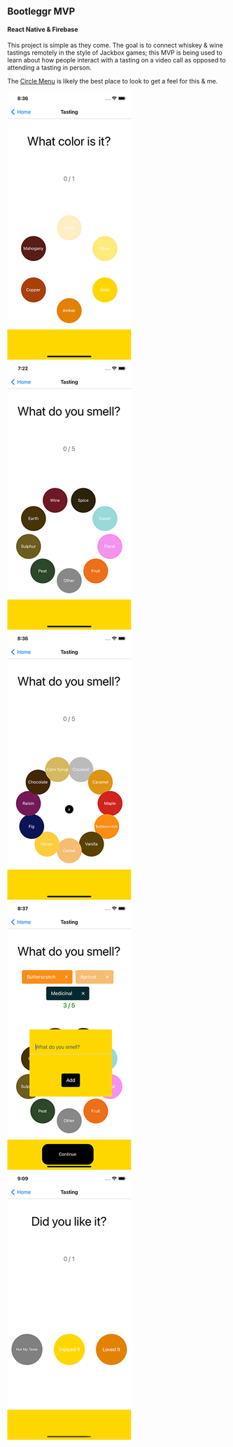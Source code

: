 ## Bootleggr MVP ##
#### React Native & Firebase ####

This project is simple as they come. The goal is to connect whiskey & wine tastings remotely in the style of Jackbox games; this MVP is being used to learn about how people interact with a tasting on a video call as opposed to attending a tasting in person. 

The [Circle Menu](src/components/CircleSelect.js) is likely the best place to look to get a feel for this & me. 

![Profile Menu](/src/color.png)
![Profile Menu](/src/scent1.png)
![Profile Sub-Menu](/src/scent2.png)
![Profile Form](/src/form.png)
![Profile Menu](/src/rating.png)
